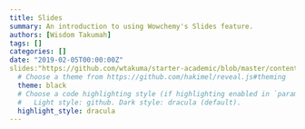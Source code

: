 ```yaml
---
title: Slides
summary: An introduction to using Wowchemy's Slides feature.
authors: [Wisdom Takumah]
tags: []
categories: []
date: "2019-02-05T00:00:00Z"
slides:"https://github.com/wtakuma/starter-academic/blob/master/content/Stat702FinalProject.pptx"
  # Choose a theme from https://github.com/hakimel/reveal.js#theming
  theme: black
  # Choose a code highlighting style (if highlighting enabled in `params.toml`)
  #   Light style: github. Dark style: dracula (default).
  highlight_style: dracula
---
```




